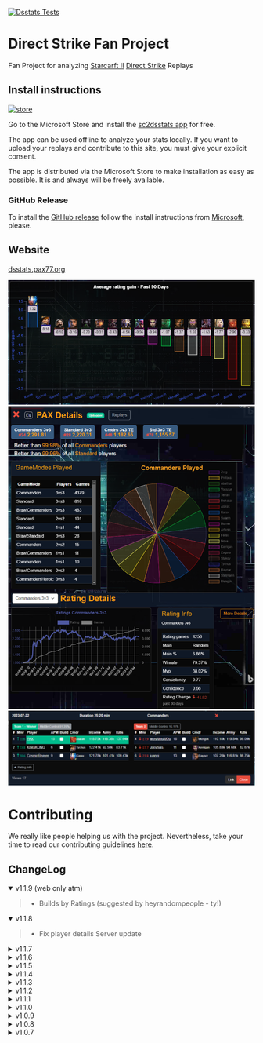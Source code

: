[![Dsstats Tests](https://github.com/ipax77/dsstats/actions/workflows/dsstats.tests.yml/badge.svg)](https://github.com/ipax77/dsstats/actions/workflows/dsstats.tests.yml)

# Direct Strike Fan Project

Fan Project for analyzing [Starcarft II](https://starcraft2.com) [Direct Strike](https://www.patreon.com/Tya) Replays

## Install instructions

[<img src="images/store.png" alt="store" width="100"/>](https://www.microsoft.com/store/apps/9NNNMB503HN5)

Go to the Microsoft Store and install the [sc2dsstats app](https://www.microsoft.com/store/apps/9NNNMB503HN5) for free.

The app can be used offline to analyze your stats locally. If you want to upload your replays and contribute to this site, you must give your explicit consent.

The app is distributed via the Microsoft Store to make installation as easy as possible. It is and always will be freely available.

### GitHub Release
To install the [GitHub release](https://github.com/ipax77/dsstats/releases/latest) follow the install instructions from [Microsoft](https://learn.microsoft.com/en-us/dotnet/maui/windows/deployment/publish-cli#installing-the-app), please.

## Website
[dsstats.pax77.org](https://dsstats.pax77.org)

![stats](/images/stats.png)
![details](/images/pldetails.png)
![replay](/images/replay.png)

# Contributing

We really like people helping us with the project. Nevertheless, take your time to read our contributing guidelines [here](./CONTRIBUTING.md).

## ChangeLog

<details open="open"><summary>v1.1.9 (web only atm)</summary>

>- Builds by Ratings (suggested by heyrandompeople - ty!)

</details>

<details open="open"><summary>v1.1.8</summary>

>- Fix player details Server update

</details>

<details><summary>v1.1.7</summary>

>- TimePeriod Patch 2.71 (2023-01-22)
>- Fix player details update

</details>

<details><summary>v1.1.6</summary>

>- Player Details rework

</details>

<details><summary>v1.1.5</summary>

>- App (latest)replay live ratings
>- Commander Strength Bubble Chart
>- Sc2 Patch 5.0.11 - protocol 89720

</details>

<details><summary>v1.1.4</summary>

>- CheatDetect Results
>- Rating calculation refactoring
>- Sc2 Patch 5.0.11b - protocol 89634

</details>

<details><summary>v1.1.3</summary>

>- Tournament Edition RatingTypes (Cmdr 3v3 TE, Std 3v3 TE)
>- Some Info links / tooltips (thx to heyrandompeople)
>- Replays filter for TE maps
>- Maui ratings top-row limited to current player

</details>

<details><summary>v1.1.2</summary>

>- [Leaver Handling](https://github.com/ipax77/dsstats/wiki/LeaverHandling) active
>- TimePeriods refactoring - new TimePeriod "Past 90 Days" is default, now
>- Std-Teams details ordering fixed
>- Replay Rating Info
>- Player rating changes (past 24h, 10 days, 30 days)

</details>

<details><summary>v1.1.1</summary>

>- Fix Ocr temp image path

</details>

<details><summary>v1.1.0</summary>

>- RatingType LongNames
>- pax.BlazorChartJs to v0.4.1
>- Ocr Direct Strike Loading Screen (experimental)

</details>

<details><summary>v1.0.9</summary>

>- PlayerRatings Position

</details>

<details><summary>v1.0.8</summary>

>- FunStats based on Default Filter
>- Ratings calculation improved

</details>

<details><summary>v1.0.7</summary>

>- FunStats
>- Fixed (most) NoSetupEvent decoding errors

</details>

